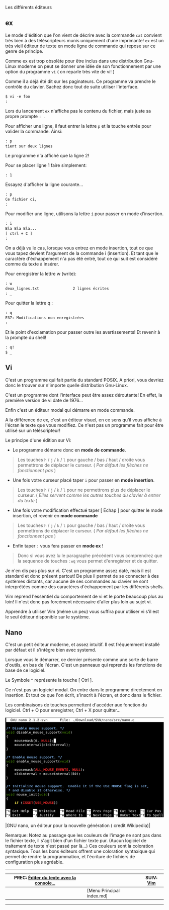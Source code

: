Les différents éditeurs


## ex 

Le mode d'édition que l'on vient de décrire avec la commande `cat` convient très bien à des téléscripteurs munis uniquement d'une imprimante! `ex` est un très vieil éditeur de texte en mode ligne de commande qui repose sur ce genre de principe.

Comme ex est trop obsolète pour être inclus dans une distribution Gnu-Linux moderne on peut se donner une idée de son fonctionnement par une option du programme `vi` ( on reparle très vite de vi! )

Comme il a déjà été dit sur les paginateurs. Ce programme va prendre le contrôle du clavier. Sachez donc tout de suite utiliser l'interface.

    $ vi -e foo
    :
    

Lors du lancement `ex` n'affiche pas le contenu du fichier, mais juste sa propre prompte ``: ``.

Pour afficher une ligne, il faut entrer la lettre `p` et la touche entrée pour valider la commande. Ainsi:

    : p
    tient sur deux lignes

Le programme n'a affiché que la ligne 2!

Pour se placer ligne 1 faire simplement:

    : 1

Essayez d'afficher la ligne courante...

    : p
    Ce fichier ci,
    :

Pour modifier une ligne, utilisons la lettre `i` pour passer en mode d'insertion.

    : i
    Bla Bla Bla...
    [ ctrl + C ]
    :

On a déjà vu le cas, lorsque vous entrez en mode insertion, tout ce que vous tapez devient l'argument de la commande i (insertion). Et tant que le caractère d'échappement n'a pas été entré, tout ce qui suit est considéré comme du texte à insérer.

Pour enregistrer la lettre w (write):

    : w
    deux_lignes.txt               2 lignes écrites
    : _

Pour quitter la lettre q :

    : q
    E37: Modifications non enregistrées
    :

Et le point d'exclamation pour passer outre les avertissements! Et revenir à la prompte du shell!

    : q!
    $ _

## Vi 

C'est un programme qui fait partie du standard POSIX. A priori, vous devriez donc le trouver sur n'importe quelle distribution Gnu-Linux.

C'est un programme dont l'interface peut être assez déroutante! En effet, la première version de vi date de 1976...

Enfin c'est un éditeur modal qui démarre en mode commande.

A la différence de ex, c'est un éditeur visuel, en ce sens qu'il vous affiche à l'écran le texte que vous modifiez. Ce n'est pas un programme fait pour être utilisé sur un téléscripteur!

Le principe d'une édition sur Vi:

 * Le programme démarre donc en **mode de commande**.


> Les touches `h` / `j` / `k` / `l`  pour gauche / bas / haut / droite vous permettrons de déplacer le curseur. ( *Par défaut les flèches ne fonctionnent pas* )

 * Une fois votre curseur placé taper `i` pour passer en **mode insertion**.


> Les touches `h` / `j` / `k` / `l`  pour ne permettrons plus de déplacer le curseur. ( *Elles servent comme les autres touches du clavier à entrer du texte* )

 * Une fois votre modification effectué taper [ Echap ] pour quitter le mode insertion, et revenir en **mode commande**


> Les touches `h` / `j` / `k` / `l`  pour gauche / bas / haut / droite vous permettrons de déplacer le curseur. ( *Par défaut les flèches ne fonctionnent pas* )

 * Enfin taper `:` vous fera passer en **mode ex** !


> Donc si vous avez lu le paragraphe précédent vous comprendrez que la sequence de touches `:wq` vous permet d'enregistrer et de quitter.

Je n'en dis pas plus sur vi. C'est un programme assez daté, mais il est standard et donc présent partout! De plus il permet de se connecter à des systèmes distants, car aucune de ses commandes au clavier ne sont interprétées comme des caractères d'échappement par les différents shells.

Vim reprend l'essentiel du comportement de vi et le porte beaucoup plus au loin! Il n'est donc pas forcément nécessaire d'aller plus loin au sujet vi.

Apprendre à utiliser Vim (même un peu) vous suffira pour utiliser vi s'il est le seul éditeur disponible sur le système.

## Nano 

C'est un petit éditeur moderne, et assez intuitif. Il est fréquemment installé par défaut et il s'intègre bien avec systemd.

Lorsque vous le démarrer, ce dernier présente comme une sorte de barre d'outils, en bas de l'écran. C'est un panneaux qui reprends les fonctions de base de ce logiciel.

Le Symbole `^` représente la touche [ Ctrl ].

Ce n'est pas un logiciel modal. On entre dans le programme directement en insertion. Et tout ce que l'on écrit, s'inscrit à l'écran, et donc dans le fichier.

Les combinaisons de touches permettent d'accéder aux fonction du logiciel. Ctrl + O pour enregistrer, Ctrl + X pour quitter...

[![](./img/nano.png)](https://fr.wikipedia.org/wiki/GNU_nano)

|GNU nano, un éditeur pour la nouvelle génération ( credit Wikipedia)|

Remarque: Notez au passage que les couleurs de l'image ne sont pas dans le fichier texte, il s'agit bien d'un fichier texte pur. (Aucun logiciel de traitement de texte n'est passé par là...) Ces couleurs sont la coloration syntaxique. Tous les bons éditeurs offrent une coloration syntaxique qui permet de rendre la programmation, et l'écriture de fichiers de configuration plus agréable.

---

| PREC: [Éditer du texte avec la console... ](160_editor.md) |  | SUIV: [Vim](190_vim.md) |
| -------------  | ----- |  ----------         |
|  | [Menu Principal index.md] |  |

---


